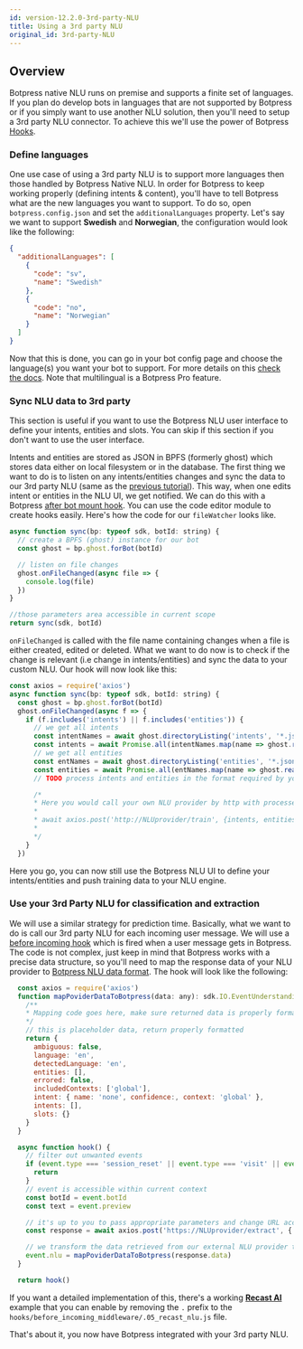 ```yaml
---
id: version-12.2.0-3rd-party-NLU
title: Using a 3rd party NLU
original_id: 3rd-party-NLU
---
```


## Overview

Botpress native NLU runs on premise and supports a finite set of languages. If you plan do develop bots in languages that are not supported by Botpress or if you simply want to use another NLU solution, then you'll need to setup a 3rd party NLU connector. To achieve this we'll use the power of Botpress [Hooks](../../main/code#hooks).

### Define languages

One use case of using a 3rd party NLU is to support more languages then those handled by Botpress Native NLU. In order for Botpress to keep working properly (defining intents & content), you'll have to tell Botpress what are the new languages you want to support. To do so, open `botpress.config.json` and set the `additionalLanguages` property. Let's say we want to support **Swedish** and **Norwegian**, the configuration would look like the following:

```json
{
  "additionalLanguages": [
    {
      "code": "sv",
      "name": "Swedish"
    },
    {
      "code": "no",
      "name": "Norwegian"
    }
  ]
}
```

Now that this is done, you can go in your bot config page and choose the language(s) you want your bot to support. For more details on this [check the docs](../../advanced/i18n). Note that multilingual is a Botpress Pro feature.

### Sync NLU data to 3rd party

This section is useful if you want to use the Botpress NLU user interface to define your intents, entities and slots. You can skip if this section if you don't want to use the user interface.

Intents and entities are stored as JSON in BPFS (formerly ghost) which stores data either on local filesystem or in the database. The first thing we want to do is to listen on any intents/entities changes and sync the data to our 3rd party NLU (same as the [previous tutorial](../../tutorials/listen-file-changes)). This way, when one edits intent or entities in the NLU UI, we get notified. We can do this with a Botpress [after bot mount hook](../../main/code#after-bot-mount). You can use the code editor module to create hooks easily. Here's how the code for our `fileWatcher` looks like.

```js
async function sync(bp: typeof sdk, botId: string) {
  // create a BPFS (ghost) instance for our bot
  const ghost = bp.ghost.forBot(botId)

  // listen on file changes
  ghost.onFileChanged(async file => {
    console.log(file)
  })
}

//those parameters area accessible in current scope
return sync(sdk, botId)
```

`onFileChanged` is called with the file name containing changes when a file is either created, edited or deleted.
What we want to do now is to check if the change is relevant (i.e change in intents/entities) and sync the data to your custom NLU. Our hook will now look like this:

```js
const axios = require('axios')
async function sync(bp: typeof sdk, botId: string) {
  const ghost = bp.ghost.forBot(botId)
  ghost.onFileChanged(async f => {
    if (f.includes('intents') || f.includes('entities')) {
      // we get all intents
      const intentNames = await ghost.directoryListing('intents', '*.json')
      const intents = await Promise.all(intentNames.map(name => ghost.readFileAsObject('intents', name)))
      // we get all entities
      const entNames = await ghost.directoryListing('entities', '*.json')
      const entities = await Promise.all(entNames.map(name => ghost.readFileAsObject('entities', name)))
      // TODO process intents and entities in the format required by your NLU

      /*
      * Here you would call your own NLU provider by http with processed data
      *
      * await axios.post('http://NLUprovider/train', {intents, entities})
      *
      */
    }
  })
```

Here you go, you can now still use the Botpress NLU UI to define your intents/entities and push training data to your NLU engine.

### Use your 3rd Party NLU for classification and extraction

We will use a similar strategy for prediction time. Basically, what we want to do is call our 3rd party NLU for each incoming user message. We will use a [before incoming hook](../../main/code#before-incoming-middleware) which is fired when a user message gets in Botpress. The code is not complex, just keep in mind that Botpress works with a precise data structure, so you'll need to map the response data of your NLU provider to [Botpress NLU data format](https://botpress.io/reference/interfaces/_botpress_sdk_.io.eventunderstanding.html). The hook will look like the following:

```js
  const axios = require('axios')
  function mapPoviderDataToBotpress(data: any): sdk.IO.EventUnderstanding {
    /**
    * Mapping code goes here, make sure returned data is properly formatted
    */
    // this is placeholder data, return properly formatted
    return {
      ambiguous: false,
      language: 'en',
      detectedLanguage: 'en',
      entities: [],
      errored: false,
      includedContexts: ['global'],
      intent: { name: 'none', confidence:, context: 'global' },
      intents: [],
      slots: {}
    }
  }

  async function hook() {
    // filter out unwanted events
    if (event.type === 'session_reset' || event.type === 'visit' || event.type === 'bp_dialog_timeout') {
      return
    }
    // event is accessible within current context
    const botId = event.botId
    const text = event.preview

    // it's up to you to pass appropriate parameters and change URL according to your NLU provider
    const response = await axios.post('https://NLUprovider/extract', { text: text, projectId: botId })

    // we transform the data retrieved from our external NLU provider to Botpress EventUnderstanding schema and assign it to event.
    event.nlu = mapPoviderDataToBotpress(response.data)
  }

  return hook()
```

If you want a detailed implementation of this, there's a working [**Recast AI**](https://recast.ai) example that you can enable by removing the `.` prefix to the `hooks/before_incoming_middleware/.05_recast_nlu.js` file.

That's about it, you now have Botpress integrated with your 3rd party NLU.
